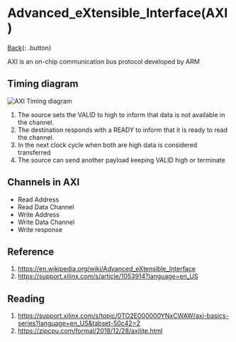 # Advanced_eXtensible_Interface(AXI)

[Back](./digital-design.md){: .button}

AXI is an on-chip communication bus protocol developed by ARM

## Timing diagram

![AXI Timing diagram](https://en.wikipedia.org/wiki/Advanced_eXtensible_Interface#/media/File:AMBA_AXI_Handshake.svg)

1. The source sets the VALID to high to inform that data is not available in the channel.
2. The destination responds with a READY to inform that it is ready to read the channel.
3. In the next clock cycle when both are high data is considered transferred
4. The source can send another payload keeping VALID high or terminate

## Channels in AXI

- Read Address
- Read Data Channel
- Write Address
- Write Data Channel
- Write response

## Reference

1. https://en.wikipedia.org/wiki/Advanced_eXtensible_Interface
2. https://support.xilinx.com/s/article/1053914?language=en_US

## Reading 

1. https://support.xilinx.com/s/topic/0TO2E000000YNxCWAW/axi-basics-series?language=en_US&tabset-50c42=2
2. https://zipcpu.com/formal/2018/12/28/axilite.html
